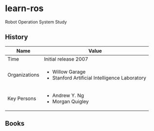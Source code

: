 # learn-ros
Robot Operation System Study

## History

| Name | Value |
| --- | --- |
| Time | Initial release	2007 |
| Organizations | <ul><li>Willow Garage <li>Stanford Artificial Intelligence Laboratory</ul> |
| Key Persons | <ul><li>Andrew Y. Ng <li>Morgan Quigley</ul> |

## Books
